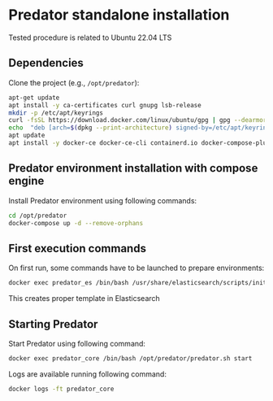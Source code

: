 # Predator standalone installation
Tested procedure is related to Ubuntu 22.04 LTS

## Dependencies
Clone the project (e.g., `/opt/predator`):
   ```bash
   apt-get update
   apt install -y ca-certificates curl gnupg lsb-release
   mkdir -p /etc/apt/keyrings
   curl -fsSL https://download.docker.com/linux/ubuntu/gpg | gpg --dearmor -o /etc/apt/keyrings/docker.gpg
   echo  "deb [arch=$(dpkg --print-architecture) signed-by=/etc/apt/keyrings/docker.gpg] https://download.docker.com/linux/ubuntu  $(lsb_release -cs) stable" | sudo tee /etc/apt/sources.list.d/docker.list > /dev/null
   apt update
   apt install -y docker-ce docker-ce-cli containerd.io docker-compose-plugin
   ```

## Predator environment installation with compose engine
Install Predator environment using following commands:
   ```bash
   cd /opt/predator
   docker-compose up -d --remove-orphans
   ```

## First execution commands
On first run, some commands have to be launched to prepare environments:
   ```bash
   docker exec predator_es /bin/bash /usr/share/elasticsearch/scripts/init_es.sh
   ```
This creates proper template in Elasticsearch

## Starting Predator
Start Predator using following command:
   ```bash
   docker exec predator_core /bin/bash /opt/predator/predator.sh start
   ```
Logs are available running following command:
   ```bash
   docker logs -ft predator_core
   ```
